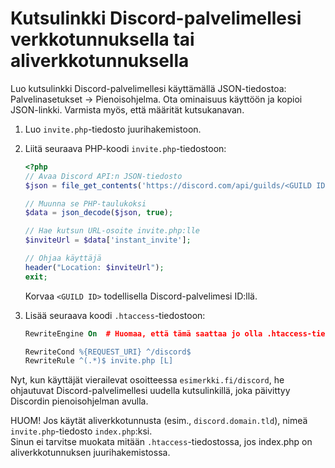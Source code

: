 # Kutsulinkki Discord-palvelimellesi verkkotunnuksella tai aliverkkotunnuksella

Luo kutsulinkki Discord-palvelimellesi käyttämällä JSON-tiedostoa: Palvelinasetukset -> Pienoisohjelma. Ota ominaisuus käyttöön ja kopioi JSON-linkki. Varmista myös, että määrität kutsukanavan.

1. Luo `invite.php`-tiedosto juurihakemistoon.

2. Liitä seuraava PHP-koodi `invite.php`-tiedostoon:

   ```php
   <?php
   // Avaa Discord API:n JSON-tiedosto
   $json = file_get_contents('https://discord.com/api/guilds/<GUILD ID>/widget.json');

   // Muunna se PHP-taulukoksi
   $data = json_decode($json, true);

   // Hae kutsun URL-osoite invite.php:lle
   $inviteUrl = $data['instant_invite'];

   // Ohjaa käyttäjä
   header("Location: $inviteUrl");
   exit;
   ```
   Korvaa `<GUILD ID>` todellisella Discord-palvelimesi ID:llä.

3. Lisää seuraava koodi `.htaccess`-tiedostoon:
   ```apache
   RewriteEngine On  # Huomaa, että tämä saattaa jo olla .htaccess-tiedostossasi.

   RewriteCond %{REQUEST_URI} ^/discord$
   RewriteRule ^(.*)$ invite.php [L]
   ```

Nyt, kun käyttäjät vierailevat osoitteessa `esimerkki.fi/discord`, he ohjautuvat Discord-palvelimellesi uudella kutsulinkillä, joka päivittyy Discordin pienoisohjelman avulla.       
   
HUOM! Jos käytät aliverkkotunnusta (esim., `discord.domain.tld`), nimeä `invite.php`-tiedosto `index.php`:ksi.    
Sinun ei tarvitse muokata mitään `.htaccess`-tiedostossa, jos index.php on aliverkkotunnuksen juurihakemistossa.

